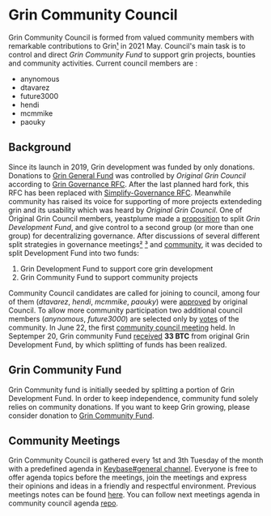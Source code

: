 # Grin Community Council

 

Grin Community Council is formed from valued community members with remarkable contributions to Grin[¹](https://forum.grin.mw/t/call-for-grin-community-candidates-for-additional-fund-granting-control/8521/13) in 2021 May.
Council's main task is to control and direct <i>Grin Community Fund </i> to support grin projects, bounties and community activities. Current council members are :


- anynomous
- dtavarez
- future3000
- hendi
- mcmmike
- paouky


## Background

Since its launch in 2019, Grin development was funded by only donations. Donations to [Grin General Fund](https://grin.mw/fund) was controlled by _Original Grin Council_ according to [Grin Governance RFC](https://github.com/mimblewimble/grin-rfcs/blob/master/text/0002-grin-governance.md). After the last planned hard fork, this RFC has been replaced with [Simplify-Governance RFC](https://github.com/mimblewimble/grin-rfcs/blob/master/text/0016-simplify-governance.md). Meanwhile community has raised its voice for supporting of more projects extendeding grin and its usability which was heard by _Original Grin Council_. One of Original Grin Council members, yeastplume made a [proposition](https://gist.github.com/yeastplume/5d1913c7dc40c40f409ffcfe8fa9b094) to split _Grin Development Fund_, and give control to a second group (or more than one group) for decentralizing governance. After discussions of several different split strategies in governance meetings[²](https://github.com/mimblewimble/grin-pm/blob/master/notes/20210216-meeting-governance.md) [³](https://github.com/newjack777/grin-pm/blob/master/notes/20210302-meeting-governance.md) and [community](https://forum.grin.mw/t/call-for-grin-community-candidates-for-additional-fund-granting-control/8521), it was decided to split Development Fund into two funds: 
1) Grin Development Fund to support core grin development  
2) Grin Community Fund to support community projects

Community Council candidates are called for joining to council, among four of them (_dtavarez_, _hendi_, _mcmmike_, _paouky_) were [approved](https://forum.grin.mw/t/call-for-grin-community-candidates-for-additional-fund-granting-control/8521/3?u=stakerv) by original Council. To allow more community participation two additional council members (_anynomous_, _future3000_) are selected only by [votes](https://forum.grin.mw/t/call-for-grin-community-candidates-for-additional-fund-granting-control/8521/13?u=stakerv) of the community. In June 22, the first [community council meeting](https://github.com/grincc/agenda/blob/main/notes/22-06-2021-council-meeting-notes.md) held. In Septemper 20, Grin community Fund [received](https://forum.grin.mw/t/grin-community-council-cc-received-funds-of-33-btc-lets-get-to-work/9247) __33 BTC__ from original Grin Development Fund, by which splitting of funds has been realized. 


## Grin Community Fund

Grin Community fund is initially seeded by splitting a portion of Grin Development Fund. In order to keep independence, community fund solely relies on community donations. If you want to keep Grin growing, please consider donation to [Grin Community Fund](https://github.com/grincc/finance/blob/main/addresses.md). 


## Community Meetings

Grin Community Council is gathered every 1st and 3th Tuesday of the month  with a predefined agenda in [Keybase#general channel](https://keybase.io/team/grincoin). Everyone is free to offer agenda topics before the meetings, join the meetings and express their opinions and ideas in a friendly and respectful environment. Previous meetings notes can be found [here](https://github.com/grincc/agenda/tree/main/notes). You can follow next meetings agenda in community council agenda [repo](https://github.com/grincc/agenda/issues).

